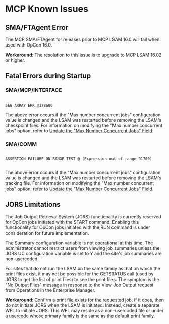 # MCP Known Issues

## SMA/FTAgent Error

The MCP SMA/FTAgent for releases prior to MCP LSAM 16.0 will fail when used with OpCon 16.0.
 
**Workaround**: The resolution to this issue is to upgrade to MCP LSAM 16.02 or higher.

## Fatal Errors during Startup

### SMA/MCP/INTERFACE

```

SEG ARRAY ERR @178600

```

The above error occurs if the "Max number concurrent jobs" configuration value is changed and the LSAM was restarted before removing the LSAM's checkpoint files. For information on modifying the "Max number concurrent jobs" option, refer to [Update the "Max Number Concurrent Jobs" Field](../configuration/update-max-concurrent-jobs).

### SMA/COMM

```

ASSERTION FAILURE ON RANGE TEST @ (Expression out of range 91700)
 
```

The above error occurs if the "Max number concurrent jobs" configuration value is changed and the LSAM was restarted before removing the LSAM's tracking file. For information on modifying the "Max number concurrent jobs" option, refer to [Update the "Max Number Concurrent Jobs" Field](../configuration/update-max-concurrent-jobs).

## JORS Limitations

The Job Output Retrieval System (JORS) functionality is currently reserved for OpCon jobs initiated with the START command. Enabling this functionality for OpCon jobs initiated with the RUN command is under consideration for future implementation.
 
The Summary configuration variable is not operational at this time. The administrator cannot restrict users from viewing job summaries unless the JORS UC configuration variable is set to Y and the site's job summaries are non-usercoded.
 
For sites that do not run the LSAM on the same family as that on which the print files exist, it may not be possible for the GETSTATUS call (used by JORS to get the list of print files) to see the print files. The symptom is the "No Output Files" message in response to the View Job Output request from Operations in the Enterprise Manager.
 
**Workaround**: Confirm a print file exists for the requested job. If it does, then do not initiate JORS when the LSAM is initiated. Instead, create a separate WFL to initiate JORS. This WFL may reside as a non-usercoded file or under a usercode whose primary family is the same as the default print family.